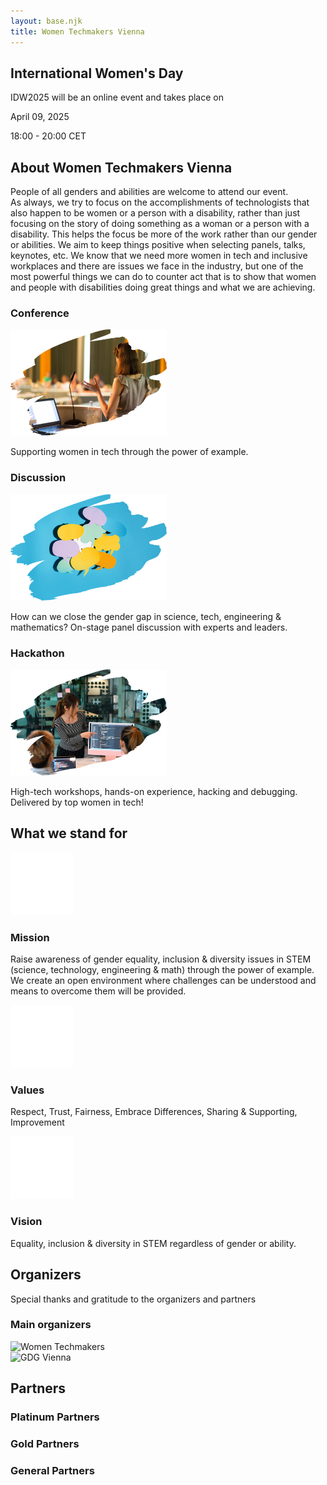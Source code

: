 ```yaml
---
layout: base.njk
title: Women Techmakers Vienna
---
```


<!-- Hero Section -->
<section class="hero">
</section>

<section class="hero-content">
  <div class="container">
    <h2>International Women's Day</h1>
    <p>IDW2025 will be an online event and takes place on</p>
    <p class="event-date">April 09, 2025</p>
    <p class="event-time">18:00 - 20:00 CET</p>
  </div>
</section>

<!-- About Section -->
<section class="about">
  <div class="container">
    <h2>About Women Techmakers Vienna</h2>
    <p>
      People of all genders and abilities are welcome to attend our event. <br>
      As always, we try to focus on the accomplishments of technologists that also happen to be women or a person with a disability, rather than just focusing on the story of doing something as a woman or a person with a disability. This helps the focus be more of the work rather than our gender or abilities.
      We aim to keep things positive when selecting panels, talks, keynotes, etc. We know that we need more women in tech and inclusive workplaces and there are issues we face in the industry, but one of the most powerful things we can do to counter act that is to show that women and people with disabilities doing great things and what we are achieving.
    </p>
  </div>
  <div class="cards">
    <div class="card">
      <h3>Conference</h3>
      <img src="./assets/images/conference.png" width="250" height="170" alt="" />
      <p>Supporting women in tech through the power of example.</p>
    </div>
    <div class="card">
      <h3>Discussion</h3>
      <img src="./assets/images/discussion.png" width="250" height="170" alt="" />
      <p>How can we close the gender gap in science, tech, engineering &amp; mathematics? On-stage panel discussion with experts and leaders.</p>
    </div>
    <div class="card">
      <h3>Hackathon</h3>
      <img src="./assets/images/hackathon.png" width="250" height="170" alt="" />
      <p>High-tech workshops, hands-on experience, hacking and debugging. Delivered by top women in tech!</p>
    </div>
  </div>
</section>

<!-- About Section -->
<section class="values">
  <div class="container">
    <h2>What we stand for</h2>
    <div class="cards">
      <div class="card">
      <img src="./assets/images/mission.png" width="100" height="100" alt="" />
        <h3>Mission</h3>
        <p>
          Raise awareness of gender equality, inclusion &amp; diversity issues in STEM (science, technology, engineering &amp; math) through the power of example. We create an open environment where challenges can be understood and means to overcome them will be provided.
        </p>
      </div>
      <div class="card">
      <img src="./assets/images/value.png" width="100" height="100" alt="" />
        <h3>Values</h3>
        <p>
          Respect, Trust, Fairness, Embrace Differences, Sharing &amp; Supporting, Improvement
        </p>
      </div>
      <div class="card">
    <img src="./assets/images/vision.png" width="100" height="100" alt="" />
        <h3>Vision</h3>
        <p>
          Equality, inclusion &amp; diversity in STEM regardless of gender or ability.
        </p>
      </div>
    </div>
  </div>
</section>

<!-- Partners/Sponsors Section -->
<section class="partners">
  <div class="container">
    <h2>Organizers</h2>
    <p>Special thanks and gratitude to the organizers and partners</p>
    <h3>Main organizers</h3>
    <div class="partner-item">
      <img src="/assets/images/logo.png" alt="Women Techmakers" width="350" height="350">
    </div>
    <div class="partner-item">
      <img src="/assets/images/gdg-vienna.png" alt="GDG Vienna" width="250" height="250">
    </div>
    <h2>Partners</h2>
    <h3>Platinum Partners</h3>
   <!--  <div class="partner-item">
      <img src="/assets/images/partner3.png" alt="Partner 3">
    </div>
    <div class="partner-item">
      <img src="/assets/images/partner4.png" alt="Partner 4">
    </div> -->
    <h3>Gold Partners</h3>
    <!-- <div class="partner-item">
      <img src="/assets/images/partner3.png" alt="Partner 3">
    </div>
    <div class="partner-item">
      <img src="/assets/images/partner4.png" alt="Partner 4">
    </div> -->
    <h3>General Partners</h3>
<!--     <div class="partner-item">
      <img src="/assets/images/partner3.png" alt="Partner 3">
    </div>
    <div class="partner-item">
      <img src="/assets/images/partner4.png" alt="Partner 4">
    </div> -->
  </div>
</section>
